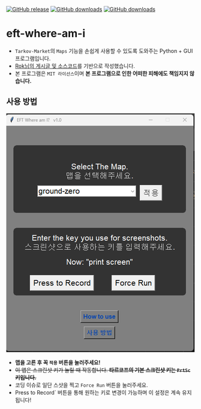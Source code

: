 [![GitHub release](https://img.shields.io/github/release/karpitony/eft-where-am-i.svg?logo=github)](https://github.com/karpitony/eft-where-am-i/releases/latest)
[![GitHub downloads](https://img.shields.io/github/downloads/karpitony/eft-where-am-i/latest/total.svg?logo=github)](https://github.com/karpitony/eft-where-am-i/releases/latest)
[![GitHub downloads](https://img.shields.io/github/downloads/karpitony/eft-where-am-i/total.svg?logo=github)](https://github.com/karpitony/eft-where-am-i/releases)

# eft-where-am-i
- `Tarkov-Market`의 `Maps` 기능을 손쉽게 사용할 수 있도록 도와주는 Python + GUI 프로그램입니다.
- [Rok님의 게시글 및 소스코드](https://gall.dcinside.com/m/eft/2143712)를 기반으로 작성했습니다.
- 본 프로그램은 `MIT 라이선스`이며 **본 프로그램으로 인한 어떠한 피해에도 책임지지 않습니다.**

## 사용 방법
![screenshot01](assets/screenshot01.png)
- **맵을 고른 후 꼭 `적용` 버튼을 눌러주세요!**
- ~~이 앱은 스크린샷 키가 눌릴 때 작동합니다. **타르코프의 기본 스크린샷 키는 `PrtSc` 키입니다.**~~
- 코딩 이슈로 일단 스샷을 찍고 `Force Run` 버튼을 눌러주세요.
- Press to Record` 버튼을 통해 원하는 키로 변경이 가능하며 이 설정은 계속 유지됩니다!
